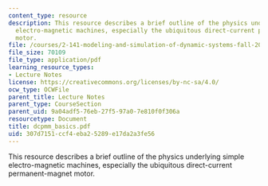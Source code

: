 ```yaml
---
content_type: resource
description: This resource describes a brief outline of the physics underlying simple
  electro-magnetic machines, especially the ubiquitous direct-current permanent-magnet
  motor.
file: /courses/2-141-modeling-and-simulation-of-dynamic-systems-fall-2006/307d7151ccf4eba25289e17da2a3fe56_dcpmm_basics.pdf
file_size: 70109
file_type: application/pdf
learning_resource_types:
- Lecture Notes
license: https://creativecommons.org/licenses/by-nc-sa/4.0/
ocw_type: OCWFile
parent_title: Lecture Notes
parent_type: CourseSection
parent_uid: 9a04adf5-76eb-27f5-97a0-7e810f0f306a
resourcetype: Document
title: dcpmm_basics.pdf
uid: 307d7151-ccf4-eba2-5289-e17da2a3fe56
---
```

This resource describes a brief outline of the physics underlying simple electro-magnetic machines, especially the ubiquitous direct-current permanent-magnet motor.